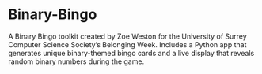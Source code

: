 # Binary-Bingo
A Binary Bingo toolkit created by Zoe Weston for the University of Surrey Computer Science Society’s Belonging Week. Includes a Python app that generates unique binary-themed bingo cards and a live display that reveals random binary numbers during the game.
